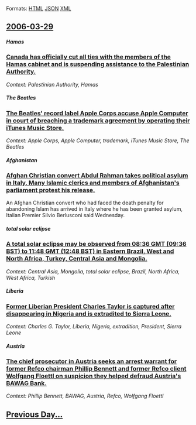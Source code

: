 
Formats: [HTML](2006/03/29/index.html)  [JSON](2006/03/29/index.json)  [XML](2006/03/29/index.xml)  

## [2006-03-29](/news/2006/03/29/index.md)

##### Hamas
### [ Canada has officially cut all ties with the members of the Hamas cabinet and is suspending assistance to the Palestinian Authority. ](/news/2006/03/29/canada-has-officially-cut-all-ties-with-the-members-of-the-hamas-cabinet-and-is-suspending-assistance-to-the-palestinian-authority.md)
_Context: Palestinian Authority, Hamas_

##### The Beatles
### [ The Beatles' record label Apple Corps accuse Apple Computer in court of breaching a trademark agreement by operating their iTunes Music Store. ](/news/2006/03/29/the-beatles-record-label-apple-corps-accuse-apple-computer-in-court-of-breaching-a-trademark-agreement-by-operating-their-itunes-music-sto.md)
_Context: Apple Corps, Apple Computer, trademark, iTunes Music Store, The Beatles_

##### Afghanistan
### [ Afghan Christian convert Abdul Rahman takes political asylum in Italy. Many Islamic clerics and members of Afghanistan's parliament protest his release. ](/news/2006/03/29/afghan-christian-convert-abdul-rahman-takes-political-asylum-in-italy-many-islamic-clerics-and-members-of-afghanistan-s-parliament-protest.md)
An Afghan Christian convert who had faced the death penalty for abandoning Islam has arrived in Italy where he has been granted asylum, Italian Premier Silvio Berlusconi said Wednesday. 

##### total solar eclipse
### [ A total solar eclipse may be observed from 08:36 GMT (09:36 BST) to 11:48 GMT (12:48 BST) in Eastern Brazil, West and North Africa, Turkey, Central Asia and Mongolia. ](/news/2006/03/29/a-total-solar-eclipse-may-be-observed-from-08-36-gmt-09-36-bst-to-11-48-gmt-12-48-bst-in-eastern-brazil-west-and-north-africa-turkey.md)
_Context: Central Asia, Mongolia, total solar eclipse, Brazil, North Africa, West Africa, Turkish_

##### Liberia
### [ Former Liberian President Charles Taylor is captured after disappearing in Nigeria and is extradited to Sierra Leone. ](/news/2006/03/29/former-liberian-president-charles-taylor-is-captured-after-disappearing-in-nigeria-and-is-extradited-to-sierra-leone.md)
_Context: Charles G. Taylor, Liberia, Nigeria, extradition, President, Sierra Leone_

##### Austria
### [ The chief prosecutor in Austria seeks an arrest warrant for former Refco chairman Phillip Bennett and former Refco client Wolfgang Floettl on suspicion they helped defraud Austria's BAWAG Bank. ](/news/2006/03/29/the-chief-prosecutor-in-austria-seeks-an-arrest-warrant-for-former-refco-chairman-phillip-bennett-and-former-refco-client-wolfgang-floettl.md)
_Context: Phillip Bennett, BAWAG, Austria, Refco, Wolfgang Floettl_

## [Previous Day...](/news/2006/03/28/index.md)

